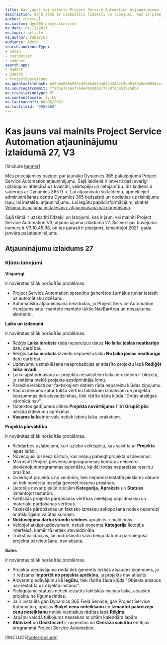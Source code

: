```yaml
---
title: Kas jauns vai mainīts Project Service Automation atjauninājumu izlaidumā 27, V3
description: Šajā tēmā ir uzskaitīti līdzekļi un labojumi, kas ir pieejami Project Service Automation atjauninājumu izlaidumā 27, V3.
author: ruhercul
ms.custom: dyn365-projectservice
ms.date: 01/12/2021
ms.topic: article
ms.author: ruhercul
audience: Admin
search.audienceType:
- admin
- customizer
- enduser
search.app:
- D365CE
- D365PS
- ProjectOperations
ms.openlocfilehash: ee7bbe888a982e3554ba524c67442437c9be9183a5ee0940ccc3261b4a4992e7
ms.sourcegitcommit: 7f8d1e7a16af769adb43d1877c28fdce53975db8
ms.translationtype: MT
ms.contentlocale: lv-LV
ms.lasthandoff: 08/06/2021
ms.locfileid: "6985060"
---
```

# <a name="whats-new-or-changed-in-project-service-automation-update-release-27-v3"></a>Kas jauns vai mainīts Project Service Automation atjauninājumu izlaidumā 27, V3

[!include [banner](../includes/psa-now-project-operations.md)]

Mēs priecājamies paziņot par jaunāko Dynamics 365 pakalpojuma Project Service Automation atjauninājumu. Šajā laidienā ir ietverti daži svarīgi uzlabojumi attiecībā uz kvalitāti, veiktspēju un lietojamību. Šis laidiens ir saderīgs ar Dynamics 365 9. x. Lai atjauninātu šo laidienu, apmeklējiet administrēšanas centru Dynamics 365 tiešsaistē un dodieties uz risinājumu lapu, lai instalētu atjauninājumu. Lai iegūtu papildinformācijum, skatiet [Vēlamā risinājuma instalēšana, atjaunināšana vai noņemšana](/power-platform/admin/install-remove-preferred-solution).

Šajā tēmā ir uzskaitīti līdzekļi un labojumi, kas ir jauni vai mainīti Project Service Automation V3, atjauninājuma izlaidumā 27. Šīs versijas būvējuma numurs ir V3.10.45.98, un tas parasti ir pieejams, izmantojot 2021. gada janvāra pašatjauninājumu.

## <a name="update-release-27"></a>Atjauninājumu izlaidums 27

### <a name="bug-fixes"></a>Kļūdu labojumi

**Vispārīgi**

Ir novērstas tālāk norādītās problēmas.

- Project Service Automation spraudņu ģenerētos žurnālus nevar iestatīt uz automātisku dzēšanu.
- Automātiskā atjaunināšana neizdodas, jo Project Service Automation risinājums satur mantoto mantoto tukšo NavBarArea un nosaukuma elementu.

**Laiks un izdevumi**

Ir novērstas tālāk norādītās problēmas.

- Režģis **Laika ieraksts** rāda nepareizus datus **No laika joslas neatkarīgo** datu darbībai.
- Režģis **Laika ieraksts** izveido nepareizu laiku **No laika joslas neatkarīgo** datu darbībai.
- Uzdevumu uzmeklēšana neaprobežojas ar atlasīto projektu lapā **Rediģēt laika ievadi**.
- Laiku apstiprināšana ar projektu nesaistītiem laika ierakstiem ir bloķēta, jo sistēma meklē projekta apstiprinātāja lomu.
- Pareizie ieraksti par faktiskajiem datiem rāda nepareizu kļūdas ziņojumu.
- Kad uzdevums satur tukšu vērtību faktiskām izmaksām un projekta kopsummas tiek atsvaidzinātas, tiek rādīta šāda kļūda "Dotās atslēgas vārdnīcā nav".
- Noteiktos gadījumos cilnes **Projekta novērtējums** filtri **Grupēt pēc** nerāda izdevumu aprēķinus.
- **Vasaras laika** intervāls netiek labots laika ierakstiem.

**Projekta pārvaldība**

Ir novērstas tālāk norādītās problēmas.

- Kešdarbes uzlabojumi, kuri uzlabo veiktspēju, kas saistīta ar **Projekta** lapas ielādi.
- Novecojusi biznesa kārtula, kas neļauj pabeigt projekta uzdevumus.
- Microsoft Project pievienojumprogrammas kontūras neievēro pievienojumprogrammas kalendāru, kā dēļ rodas nepareizas resursu prasības.
- Izveidojot projektus no veidnēm, tiek nepareizi iestatīti piešķires datumi un tiek novērsta iespēja ģenerēt resursu prasības.
- Lietotājs nevar piekļūt opcijām **Kategorija**, **Apraksts** un **Statuss**, izmantojot tastatūru.
- Faktiskās projekta pārdošanas vērtības neiekļauj papildmaksu un materiālu pārdošanas vērtības.
- Faktiskās pārdošanas un faktisko izmaksu apkopošana notiek nepareizi ar atšķirīgiem valūtas kursiem.
- **Noklusējuma darba stundu veidnes** apraksts ir maldinošs.
- Veidojot atkāpi uzdevumam, netiek noņemta **Kategorija** lietotāja interfeisā, kamēr tā netiek atsvaidzināta.
- Trūkst validācijas, lai nodrošinātu savu beigu datumu pārsnieguša projekta pārvietošanu, nav atļauta.

**Sales**

Ir novērstas tālāk norādītās problēmas.

- Projekta piedāvājuma rindā tiek ģenerēts tukšās atsauces izņēmums, jo ir redzams **Importēt no projekta aprēķina**, ja projekts nav atlasīts.
- Aizverot piedāvājumu kā **Iegūtu**, tiek rādīta šāda kļūda "Objekta atsauce nav iestatīta uz objekta instanci".
- Pielāgojuma statuss netiek iestatīts faktiskās maiņas laikā, atsaistot projektu no līguma rindas.
- Ja ir instalēts gan Dynamics 365 Field Service, gan Project Service Automation, opcijas **Bloķēt cenu noteikšanu** un **Izmantot pašreizējo cenu noteikšanu** netiek vienlaikus rādītas lapā **Rēķins**.
- Japāņu valodā tulkojums nesaskan ar citām kalendāra lapām.
- **Aktivizēt** un **Deaktivizēt** ir noņemtas no **Cenrāža saistību** entitījas programmā Project Service Automation.


[!INCLUDE[footer-include](../includes/footer-banner.md)]